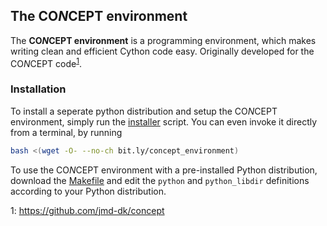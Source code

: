 ## The CO*N*CEPT environment
The **CO*N*CEPT environment** is a programming environment, which makes writing
clean and efficient Cython code easy.
Originally developed for the CO*N*CEPT code<sup>[1](#footnote)</sup>.



### Installation
To install a seperate python distribution and setup the CO*N*CEPT environment,
simply run the [installer](installer) script. You can even invoke it directly
from a terminal, by running
```sh
bash <(wget -O- --no-ch bit.ly/concept_environment)
```

To use the CO*N*CEPT environment with a pre-installed Python distribution,
download the [Makefile](concept_environment/Makefile) and edit the `python`
and `python_libdir` definitions according to your Python distribution.


<a name="footnote">1</a>: <https://github.com/jmd-dk/concept>
